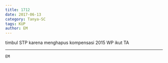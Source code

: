 ```yaml
---
title: 1712
date: 2017-06-13
category: Tanya-SC
tags: KUP
author: EM
---
```


timbul STP karena menghapus kompensasi 2015 WP ikut TA

---



`EM`
